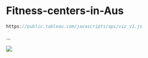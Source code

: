 # Fitness-centers-in-Aus
<!-- JS file to enable the JavaScript API. You can point at the
  version on public.tableau.com, online.tableau.com, or your on-prem Server -->
```javascript
https://public.tableau.com/javascripts/api/viz_v1.js
```

...
<!-- Empty div where the viz will be placed -->
<div class='tableauPlaceholder' id='viz1583649116335' style='position: relative'><noscript><a href='#'><img alt=' ' src='https:&#47;&#47;public.tableau.com&#47;static&#47;images&#47;vi&#47;victoriagym&#47;Dashboard1&#47;1_rss.png' style='border: none' /></a></noscript><object class='tableauViz'  style='display:none;'><param name='host_url' value='https%3A%2F%2Fpublic.tableau.com%2F' /> <param name='embed_code_version' value='3' /> <param name='path' value='views&#47;victoriagym&#47;Dashboard1?:embed=y&amp;:display_count=y' /> <param name='toolbar' value='yes' /><param name='static_image' value='https:&#47;&#47;public.tableau.com&#47;static&#47;images&#47;vi&#47;victoriagym&#47;Dashboard1&#47;1.png' /> <param name='animate_transition' value='yes' /><param name='display_static_image' value='yes' /><param name='display_spinner' value='yes' /><param name='display_overlay' value='yes' /><param name='display_count' value='yes' /></object></div>                <script type='text/javascript'>                    var divElement = document.getElementById('viz1583649116335');                    var vizElement = divElement.getElementsByTagName('object')[0];                    if ( divElement.offsetWidth > 800 ) { vizElement.style.width='100%';vizElement.style.maxWidth='1809px';vizElement.style.height=(divElement.offsetWidth*0.75)+'px';vizElement.style.maxHeight='1115px';} else if ( divElement.offsetWidth > 500 ) { vizElement.style.width='100%';vizElement.style.maxWidth='1809px';vizElement.style.height=(divElement.offsetWidth*0.75)+'px';vizElement.style.maxHeight='1115px';} else { vizElement.style.width='100%';vizElement.style.height='2027px';}                     var scriptElement = document.createElement('script');                    scriptElement.src = 'https://public.tableau.com/javascripts/api/viz_v1.js';                    vizElement.parentNode.insertBefore(scriptElement, vizElement);                </script></div>

